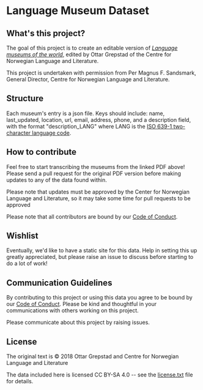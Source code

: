 # Language Museum Dataset

## What's this project?

The goal of this project is to create an editable version of [_Language museums
of the world_](https://www.nynorsk.no/wp-content/uploads/2020/02/814-20180314-Language-museums-OG.pdf), edited by Ottar Grepstad of the Centre for Norwegian Language and Literature. 

This project is undertaken with permission from Per Magnus F. Sandsmark, General Director, Centre for Norwegian Language and Literature.

## Structure

Each museum's entry is a json file. Keys should include: name, last_updated, location, url, email, address, phone, and a description field, with the format "description_LANG" where LANG is the [ISO 639-1 two-character language code](https://en.wikipedia.org/wiki/List_of_ISO_639-1_codes).

## How to contribute

Feel free to start transcribing the museums from the linked PDF above! Please send a pull request for the original PDF version before making updates to any of the data found within. 

Please note that updates must be approved by the Center for Norwegian Language and Literature, so it may take some time for pull requests to be approved

Please note that all contributors are bound by our [Code of Conduct](CODE_OF_CONDUCT.md).

## Wishlist

Eventually, we'd like to have a static site for this data. Help in setting this up greatly appreciated, but please raise an issue to discuss before starting to do a lot of work! 

## Communication Guidelines

By contributing to this project or using this data you agree to be bound by our [Code of Conduct](CODE_OF_CONDUCT.md). Please be kind and thoughtful in your communications with others working on this project.

Please communicate about this project by raising issues.

## License

The original text is © 2018 Ottar Grepstad and Centre for Norwegian Language and Literature 

The data included here is licensed CC BY-SA 4.0 -- see the [license.txt](license.txt) file for details.